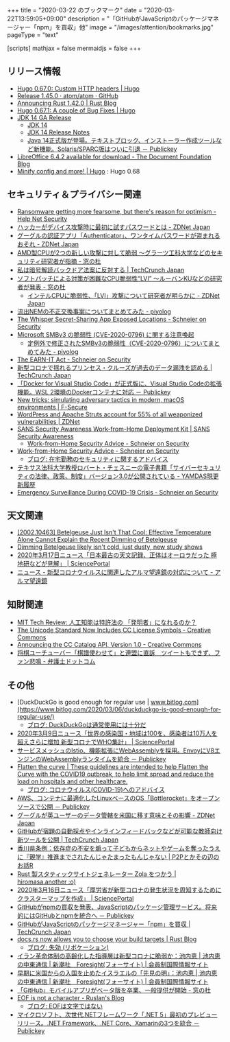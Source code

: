 +++
title = "2020-03-22 のブックマーク"
date =  "2020-03-22T13:59:05+09:00"
description = "「GitHubがJavaScriptのパッケージマネージャー「npm」を買収」他"
image = "/images/attention/bookmarks.jpg"
pageType = "text"

[scripts]
  mathjax = false
  mermaidjs = false
+++

## リリース情報

- [Hugo 0.67.0: Custom HTTP headers | Hugo](https://gohugo.io/news/0.67.0-relnotes/)
- [Release 1.45.0 · atom/atom · GitHub](https://github.com/atom/atom/releases/tag/v1.45.0)
- [Announcing Rust 1.42.0 | Rust Blog](https://blog.rust-lang.org/2020/03/12/Rust-1.42.html#announcing-rust-142.0)
- [Hugo 0.67.1: A couple of Bug Fixes | Hugo](https://gohugo.io/news/0.67.1-relnotes/)
- [JDK 14 GA Release](https://jdk.java.net/14/)
    - [JDK 14](https://openjdk.java.net/projects/jdk/14/)
    - [JDK 14 Release Notes](http://jdk.java.net/14/release-notes)
    - [Java 14正式版が登場。テキストブロック、インストーラー作成ツールなど新機能。Solaris/SPARC版はついに引退 － Publickey](https://www.publickey1.jp/blog/20/java_14solarissparc.html)
- [LibreOffice 6.4.2 available for download - The Document Foundation Blog](https://blog.documentfoundation.org/blog/2020/03/19/libreoffice-6-4-2/)
- [Minify config and more! | Hugo](https://gohugo.io/news/0.68.0-relnotes/) : Hugo 0.68

## セキュリティ＆プライバシー関連

- [Ransomware getting more fearsome, but there's reason for optimism - Help Net Security](https://www.helpnetsecurity.com/2020/03/04/attack-traffic/)
- [ハッカーがデバイス攻撃時に最初に試すパスワードとは - ZDNet Japan](https://japan.zdnet.com/article/35150425/)
- [グーグルの認証アプリ「Authenticator」、ワンタイムパスワードが盗まれるおそれ - ZDNet Japan](https://japan.zdnet.com/article/35150489/)
- [AMD製CPUが2つの新しい攻撃に対して脆弱 ～グラーツ工科大学などのセキュリティ研究者が指摘 - 窓の杜](https://forest.watch.impress.co.jp/docs/news/1239574.html)
- [私は暗号解読バックドア法案に反対する  |  TechCrunch Japan](https://techcrunch.com/2020/03/08/burn-the-earn-it-act/)
- [ソフトパッチによる対策が困難なCPU脆弱性“LVI” ～ルーバンKUなどの研究者が発表 - 窓の杜](https://forest.watch.impress.co.jp/docs/news/1240115.html)
    - [インテルCPUに脆弱性、「LVI」攻撃について研究者が明らかに - ZDNet Japan](https://japan.zdnet.com/article/35150631/)
- [流出NEMの不正交換事案についてまとめてみた - piyolog](https://piyolog.hatenadiary.jp/entry/2020/03/12/071520)
- [The Whisper Secret-Sharing App Exposed Locations - Schneier on Security](https://www.schneier.com/blog/archives/2020/03/the_whisper_sec.html)
- [Microsoft SMBv3 の脆弱性 (CVE-2020-0796) に関する注意喚起](https://www.jpcert.or.jp/at/2020/at200011.html)
    - [定例外で修正されたSMBv3の脆弱性（CVE-2020-0796）についてまとめてみた - piyolog](https://piyolog.hatenadiary.jp/entry/2020/03/13/073949)
- [The EARN-IT Act - Schneier on Security](https://www.schneier.com/blog/archives/2020/03/the_earn-it_act.html)
- [新型コロナで揺れるプリンセス・クルーズが過去のデータ漏洩を認める  |  TechCrunch Japan](https://techcrunch.com/2020/03/14/princess-cruises-coronavirus-breach/)
- [「Docker for Visual Studio Code」が正式版に、Visual Studio Codeの拡張機能。WSL 2環境のDockerコンテナに対応 － Publickey](https://www.publickey1.jp/blog/20/docker_for_visual_studio_codevisual_studio_codewsl_2docker.html)
- [New tricks: simulating adversary tactics in modern, macOS environments | F-Secure](https://www.f-secure.com/en/consulting/our-thinking/case-study-simulating-adversary-tactics-in-modern-macos-environments)
- [WordPress and Apache Struts account for 55% of all weaponized vulnerabilities | ZDNet](https://www.zdnet.com/article/wordpress-and-apache-struts-account-for-55-of-all-weaponized-vulnerabilities/)
- [SANS Security Awareness Work-from-Home Deployment Kit | SANS Security Awareness](https://www.sans.org/security-awareness-training/sans-security-awareness-work-home-deployment-kit)
    - [Work-from-Home Security Advice - Schneier on Security](https://www.schneier.com/blog/archives/2020/03/work-from-home_.html)
- [Work-from-Home Security Advice - Schneier on Security](https://www.schneier.com/blog/archives/2020/03/work-from-home_.html)
    - [ブログ: 在宅勤務のセキュリティに関するアドバイス](https://okuranagaimo.blogspot.com/2020/03/blog-post_20.html)
- [テキサス法科大学教授ロバート・チェスニーの電子書籍「サイバーセキュリティの法律、政策、制度」バージョン3.0が公開されている - YAMDAS現更新履歴](https://yamdas.hatenablog.com/entry/20200316/robert-chesney)
- [Emergency Surveillance During COVID-19 Crisis - Schneier on Security](https://www.schneier.com/blog/archives/2020/03/emergency_surve.html)

## 天文関連

- [[2002.10463] Betelgeuse Just Isn't That Cool: Effective Temperature Alone Cannot Explain the Recent Dimming of Betelgeuse](https://arxiv.org/abs/2002.10463)
- [Dimming Betelgeuse likely isn't cold, just dusty, new study shows](https://phys.org/news/2020-03-dimming-betelgeuse-isnt-cold-dusty.html)
- [2020年3月17日ニュース「日本最古の天文記録、正体はオーロラだった 極地研などが見解」 | SciencePortal](https://scienceportal.jst.go.jp/news/newsflash_review/newsflash/2020/03/20200317_01.html)
- [ニュース - 新型コロナウイルスに関連したアルマ望遠鏡の対応について - アルマ望遠鏡](https://alma-telescope.jp/news/covid19-202003)

## 知財関連

- [MIT Tech Review: 人工知能は特許法の 「発明者」になれるのか？](https://www.technologyreview.jp/s/180862/can-an-ai-be-an-inventor-not-yet/)
- [The Unicode Standard Now Includes CC License Symbols - Creative Commons](https://creativecommons.org/2020/03/18/the-unicode-standard-now-includes-cc-license-symbols/)
- [Announcing the CC Catalog API, Version 1.0 - Creative Commons](https://creativecommons.org/2020/03/16/version-one-of-the-cc-catalog-api/)
- [将棋ユーチューバー「棋譜使わせて」と連盟に直訴　ツイートもできず、ファン悲鳴 - 弁護士ドットコム](https://www.bengo4.com/c_18/n_10927/)

## その他

- [DuckDuckGo is good enough for regular use | www.bitlog.com](https://www.bitlog.com/2020/03/06/duckduckgo-is-good-enough-for-regular-use/)
    - [ブログ: DuckDuckGoは通常使用には十分だ](https://okuranagaimo.blogspot.com/2020/03/duckduckgo.html)
- [2020年3月9日ニュース「世界の感染国・地域は100を、感染者は10万人を超えさらに増加 新型コロナでWHO集計」 | SciencePortal](https://scienceportal.jst.go.jp/news/newsflash_review/newsflash/2020/03/20200309_01.html)
- [サービスメッシュのIstio、機能拡張にWebAssemblyを採用。EnvoyにV8エンジンのWebAssemblyランタイムを統合 － Publickey](https://www.publickey1.jp/blog/20/istiowebassemblyenvoyv8webassembly.html)
- [Flatten the curve | These guidelines are intended to help Flatten the Curve with the COVID19 outbreak, to help limit spread and reduce the load on hospitals and other healthcare.](https://www.flattenthecurve.com/)
    - [ブログ: コロナウイルス(COVID-19)へのアドバイス](https://okuranagaimo.blogspot.com/2020/03/covid-19_11.html)
- [AWS、コンテナに最適化したLinuxベースのOS「Bottlerocket」をオープンソースで公開 － Publickey](https://www.publickey1.jp/blog/20/awslinuxosbottlerocket.html)
- [グーグルが英ユーザーのデータ管轄を米国に移す意味とその影響 - ZDNet Japan](https://japan.zdnet.com/article/35150497/)
- [GitHubが宿題の自動採点やインラインフィードバックなどが可能な教師向け新ツールを公開  |  TechCrunch Japan](https://techcrunch.com/2020/03/12/github-launches-new-tools-for-teachers-including-autograding/)
- [香川県条例：依存症の不安を煽って子どもからネットやゲームを奪ったうえに『親学』推進までされたんじゃたまったもんじゃない | P2Pとかその辺のお話R](https://p2ptk.org/freedom-of-speech/3144)
- [Rust 製スタティックサイトジェネレーター Zola をつかう | hiromasa.another :o)](https://another.maple4ever.net/archives/2833/)
- [2020年3月16日ニュース「厚労省が新型コロナの発生状況を周知するためにクラスターマップを作成」 | SciencePortal](https://scienceportal.jst.go.jp/news/newsflash_review/newsflash/2020/03/20200316_01.html)
- [GitHubがnpmの買収を発表、JavaScriptのパッケージ管理サービス。将来的にはGitHubとnpmを統合へ － Publickey](https://www.publickey1.jp/blog/20/githubnpmjavascriptgithubnpm.html)
- [GitHubがJavaScriptのパッケージマネージャー「npm」を買収  |  TechCrunch Japan](https://techcrunch.com/2020/03/16/github-nabs-javascript-packaging-vendor-npm/)
- [docs.rs now allows you to choose your build targets | Rust Blog](https://blog.rust-lang.org/2020/03/15/docs-rs-opt-into-fewer-targets.html)
    - [ブログ: 失効 (リボケーション)](https://okuranagaimo.blogspot.com/2020/03/blog-post_18.html)
- [イラン革命体制の高齢化した指導層は新型コロナに脆弱か：池内恵 | 池内恵の中東通信 | 新潮社　Foresight(フォーサイト) | 会員制国際情報サイト](https://www.fsight.jp/articles/-/46670)
- [早期に米国からの入国を止めたイスラエルの「先見の明」：池内恵 | 池内恵の中東通信 | 新潮社　Foresight(フォーサイト) | 会員制国際情報サイト](https://www.fsight.jp/articles/-/46669)
- [「GitHub」モバイルアプリがベータ版を卒業、一般提供が開始 - 窓の杜](https://forest.watch.impress.co.jp/docs/news/1241539.html)
- [EOF is not a character - Ruslan's Blog](https://ruslanspivak.com/eofnotchar/)
    - [ブログ: EOFは文字ではない](https://okuranagaimo.blogspot.com/2020/03/eof.html)
- [マイクロソフト、次世代.NETフレームワーク「.NET 5」最初のプレビューリリース。.NET Framework、.NET Core、Xamarinの3つを統合 － Publickey](https://www.publickey1.jp/blog/20/netnet_5net_frameworknet_corexamarin3.html)
